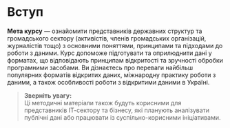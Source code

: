 # Вступ

**Мета курсу** — ознайомити представників державних структур та громадського сектору (активістів, членів громадських організацій, журналістів тощо) з основними поняттями, принципами та підходами до роботи з даними. Курс допоможе підготувати та оприлюднити дані у форматах, що відповідають принципам відкритості та зручності обробки програмними засобами. Ви дізнаєтесь про переваги найбільш популярних форматів відкритих даних, міжнародну практику роботи з даними, а також особливості роботи з відкритими даними в Україні.

> **Зверніть увагу:**  
> Ці методичні матеріали також будуть корисними для представників ІТ-сектору та бізнесу, які планують аналізувати публічні дані або працювати із суспільно-корисними ініціативами.